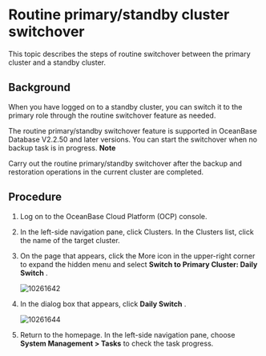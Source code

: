 # Routine primary/standby cluster switchover

This topic describes the steps of routine switchover between the primary cluster and a standby cluster.

## Background

When you have logged on to a standby cluster, you can switch it to the primary role through the routine switchover feature as needed.

The routine primary/standby switchover feature is supported in OceanBase Database V2.2.50 and later versions. You can start the switchover when no backup task is in progress.
**Note**

Carry out the routine primary/standby switchover after the backup and restoration operations in the current cluster are completed.

## Procedure

1. Log on to the OceanBase Cloud Platform (OCP) console.

2. In the left-side navigation pane, click Clusters. In the Clusters list, click the name of the target cluster.

3. On the page that appears, click the More icon in the upper-right corner to expand the hidden menu and select **Switch to Primary Cluster: Daily Switch** .

   ![10261642](https://help-static-aliyun-doc.aliyuncs.com/assets/img/en-US/4993306461/p344153.png)

4. In the dialog box that appears, click **Daily Switch** .

   ![10261644](https://help-static-aliyun-doc.aliyuncs.com/assets/img/en-US/5993306461/p344156.png)

5. Return to the homepage. In the left-side navigation pane, choose **System Management \> Tasks** to check the task progress.
